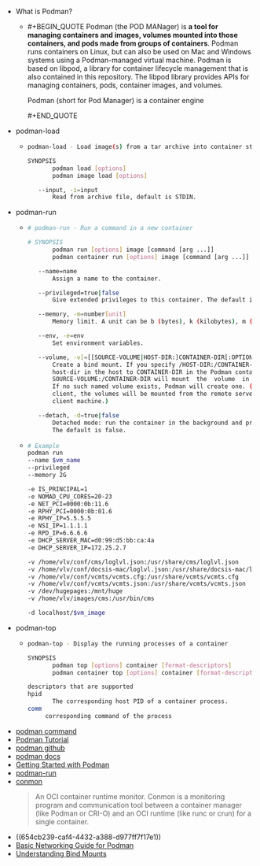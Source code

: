 - What is Podman?
	- #+BEGIN_QUOTE
	  Podman (the POD MANager) is **a tool for managing containers and images, volumes mounted into those containers, and pods made from groups of containers**. Podman runs containers on Linux, but can also be used on Mac and Windows systems using a Podman-managed virtual machine. Podman is based on libpod, a library for container lifecycle management that is also contained in this repository. The libpod library provides APIs for managing containers, pods, container images, and volumes.
	  
	  Podman (short for Pod Manager) is a container engine
	  
	  #+END_QUOTE
- podman-load
	- ```bash
	  podman-load - Load image(s) from a tar archive into container storage
	  
	  SYNOPSIS
	         podman load [options]
	         podman image load [options]
	  
	     --input, -i=input
	         Read from archive file, default is STDIN.
	  ```
- podman-run
	- ```bash
	  # podman-run - Run a command in a new container
	  
	  # SYNOPSIS
	         podman run [options] image [command [arg ...]]
	         podman container run [options] image [command [arg ...]]
	  
	     --name=name
	         Assign a name to the container.
	  
	     --privileged=true|false
	         Give extended privileges to this container. The default is false.
	  
	     --memory, -m=number[unit]
	         Memory limit. A unit can be b (bytes), k (kilobytes), m (megabytes), or g (gigabytes).
	  
	     --env, -e=env
	         Set environment variables.
	  
	     --volume, -v[=[[SOURCE-VOLUME|HOST-DIR:]CONTAINER-DIR[:OPTIONS]]]
	         Create a bind mount. If you specify /HOST-DIR:/CONTAINER-DIR, Podman bind mounts 
	         host-dir in the host to CONTAINER-DIR in the Podman container. Similarly, 
	         SOURCE-VOLUME:/CONTAINER-DIR will mount  the  volume  in the host to the container. 
	         If no such named volume exists, Podman will create one. (Note when using the remote 
	         client, the volumes will be mounted from the remote server, not necessarily the 
	         client machine.)
	  
	     --detach, -d=true|false
	         Detached mode: run the container in the background and print the new container ID. 
	         The default is false.
	  ```
	- ```bash
	  # Example
	  podman run
	  --name $vm_name
	  --privileged
	  --memory 2G
	  
	  -e IS_PRINCIPAL=1
	  -e NOMAD_CPU_CORES=20-23
	  -e NET_PCI=0000:0b:11.6
	  -e RPHY_PCI=0000:0b:01.6
	  -e RPHY_IP=5.5.5.5
	  -e NSI_IP=1.1.1.1
	  -e RPD_IP=6.6.6.6 
	  -e DHCP_SERVER_MAC=d0:99:d5:bb:ca:4a
	  -e DHCP_SERVER_IP=172.25.2.7 
	  
	  -v /home/vlv/conf/cms/loglvl.json:/usr/share/cms/loglvl.json 
	  -v /home/vlv/conf/docsis-mac/loglvl.json:/usr/share/docsis-mac/loglvl.json 
	  -v /home/vlv/conf/vcmts/vcmts.cfg:/usr/share/vcmts/vcmts.cfg 
	  -v /home/vlv/conf/vcmts/vcmts.json:/usr/share/vcmts/vcmts.json 
	  -v /dev/hugepages:/mnt/huge 
	  -v /home/vlv/images/cms:/usr/bin/cms
	  
	  -d localhost/$vm_image
	  ```
- podman-top
	- ```bash
	  podman-top - Display the running processes of a container
	  
	  SYNOPSIS
	         podman top [options] container [format-descriptors]
	         podman container top [options] container [format-descriptors]
	  
	  descriptors that are supported
	  hpid
	         The corresponding host PID of a container process.
	  comm
	  	   corresponding command of the process
	  ```
- [podman command](https://docs.podman.io/en/latest/markdown/podman.1.html)
- [Podman Tutorial](https://www.ionos.co.uk/digitalguide/server/tools/podman-tutorial/)
- [podman github](https://github.com/containers/podman)
- [podman docs](https://docs.podman.io/en/latest/)
- [Getting Started with Podman](https://podman.io/docs#getting-help)
- [podman-run](https://docs.podman.io/en/latest/markdown/podman-run.1.html)
- [conmon](https://github.com/containers/conmon#conmon)
	> An OCI container runtime monitor.
	  Conmon is a monitoring program and communication tool between a container manager (like Podman or CRI-O) and an OCI runtime (like runc or crun) for a single container.
- ((654cb239-caf4-4432-a388-d977ff7f17e1))
- [Basic Networking Guide for Podman](https://github.com/containers/podman/blob/main/docs/tutorials/basic_networking.md)
- [Understanding Bind Mounts](https://www.baeldung.com/linux/bind-mounts)